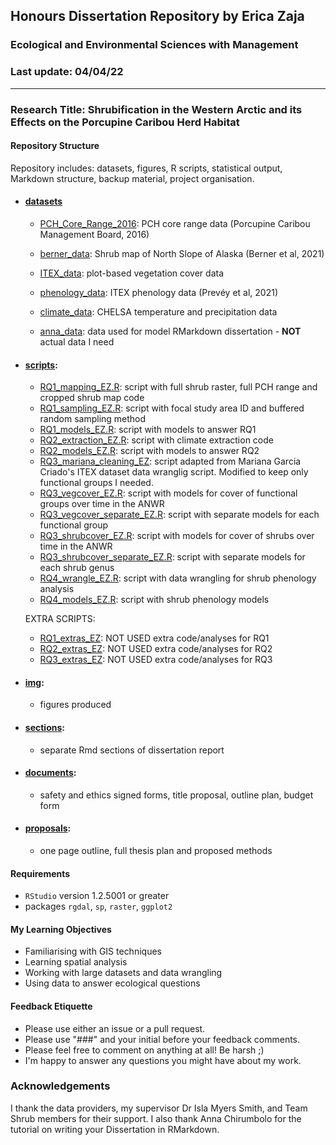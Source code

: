 ## Honours Dissertation Repository by Erica Zaja
### Ecological and Environmental Sciences with Management 
###  Last update: 04/04/22
*******

### Research Title: Shrubification in the Western Arctic and its Effects on the Porcupine Caribou Herd Habitat

#### Repository Structure

Repository includes: datasets, figures, R scripts, statistical output, Markdown structure, backup material, project organisation. 

- #### [datasets](https://github.com/ericazaja/dissertation/tree/main/datasets)

  - [PCH_Core_Range_2016](https://github.com/ericazaja/Erica_Zaja_diss/tree/main/datasets/PCH_Core_Range_2016): PCH core range data (Porcupine Caribou Management Board, 2016)

  - [berner_data](https://github.com/ericazaja/dissertation/tree/main/datasets/berner_data): Shrub map of North Slope of Alaska (Berner et al, 2021)

  - [ITEX_data](https://github.com/ericazaja/dissertation/tree/main/datasets/ITEX_data): plot-based vegetation cover data 

  - [phenology_data](https://github.com/ericazaja/dissertation/tree/main/datasets/phenology_data): ITEX phenology data (Prevéy et al, 2021)

  - [climate_data](): CHELSA temperature and precipitation data 

  - [anna_data](https://github.com/ericazaja/dissertation/tree/main/datasets/anna_data): data used for model RMarkdown dissertation - **NOT** actual data I need 

- #### [scripts](https://github.com/ericazaja/dissertation/tree/main/scripts): 
  - [RQ1_mapping_EZ.R](https://github.com/ericazaja/Erica_Zaja_diss/blob/main/scripts/RQ1_mapping_EZ.R): script with full shrub raster, full PCH range and cropped shrub map code
  - [RQ1_sampling_EZ.R](https://github.com/ericazaja/Erica_Zaja_diss/blob/main/scripts/RQ1_sampling_EZ.R): script with focal study area ID and buffered random sampling method
  - [RQ1_models_EZ.R](https://github.com/ericazaja/Erica_Zaja_diss/blob/main/scripts/RQ1_models_EZ.R): script with models to answer RQ1
  - [RQ2_extraction_EZ.R](https://github.com/ericazaja/Erica_Zaja_diss/blob/main/scripts/RQ2_extraction_EZ.R): script with climate extraction code  
  - [RQ2_models_EZ.R](https://github.com/ericazaja/Erica_Zaja_diss/blob/main/scripts/RQ2_models_EZ.R): script with models to answer RQ2
  - [RQ3_mariana_cleaning_EZ](https://github.com/ericazaja/Erica_Zaja_diss/blob/main/scripts/RQ3_mariana_cleaning_EZ.R): script adapted from Mariana Garcia Criado's ITEX dataset data wranglig script. Modified to keep only functional groups I needed. 
  - [RQ3_vegcover_EZ.R](https://github.com/ericazaja/Erica_Zaja_diss/blob/main/scripts/RQ3_vegcover_EZ.R): script with models for cover of functional groups over time in the ANWR
  - [RQ3_vegcover_separate_EZ.R](https://github.com/ericazaja/Erica_Zaja_diss/blob/main/scripts/RQ3_vegcover_separate_EZ.R): script with separate models for each functional group
  - [RQ3_shrubcover_EZ.R](https://github.com/ericazaja/Erica_Zaja_diss/blob/main/scripts/RQ3_shrubcover_EZ.R): script with models for cover of shrubs over time in the ANWR
  - [RQ3_shrubcover_separate_EZ.R](https://github.com/ericazaja/Erica_Zaja_diss/blob/main/scripts/RQ3_shrubcover_separate_EZ.R): script with separate models for each shrub genus
  - [RQ4_wrangle_EZ.R](): script with data wrangling for shrub phenology analysis 
  - [RQ4_models_EZ.R](): script with shrub phenology models
  
  EXTRA SCRIPTS: 

  - [RQ1_extras_EZ](https://github.com/ericazaja/Erica_Zaja_diss/blob/main/scripts/RQ1_extras_EZ.R): NOT USED extra code/analyses for RQ1
  - [RQ2_extras_EZ](https://github.com/ericazaja/Erica_Zaja_diss/blob/main/scripts/RQ2_extras_EZ.R): NOT USED extra code/analyses for RQ2
  - [RQ3_extras_EZ](https://github.com/ericazaja/Erica_Zaja_diss/blob/main/scripts/RQ3_extras_EZ.R):  NOT USED extra code/analyses for RQ3

- #### [img](https://github.com/ericazaja/dissertation/tree/main/img):
  - figures produced 

- #### [sections](https://github.com/ericazaja/dissertation/tree/main/sections): 
  - separate Rmd sections of dissertation report
  
- #### [documents](https://github.com/ericazaja/dissertation/tree/main/documents): 
  - safety and ethics signed forms, title proposal, outline plan, budget form
  
- #### [proposals](https://github.com/ericazaja/dissertation/tree/main/proposals): 
  - one page outline, full thesis plan and proposed methods

#### Requirements
- `RStudio` version 1.2.5001 or greater
- packages `rgdal`, `sp`, `raster`, `ggplot2` 

#### My Learning Objectives
- Familiarising with GIS techniques
- Learning spatial analysis
- Working with large datasets and data wrangling
- Using data to answer ecological questions

#### Feedback Etiquette

- Please use either an issue or a pull request.
- Please use "###" and your initial before your feedback comments.
- Please feel free to comment on anything at all! Be harsh ;) 
- I'm happy to answer any questions you might have about my work.

### Acknowledgements
I thank the data providers, my supervisor Dr Isla Myers Smith, and Team Shrub members for their support. I also thank Anna Chirumbolo for the tutorial on writing your Dissertation in RMarkdown. 

